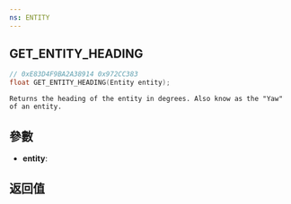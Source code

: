 ```yaml
---
ns: ENTITY
---
```

## GET_ENTITY_HEADING

```c
// 0xE83D4F9BA2A38914 0x972CC383
float GET_ENTITY_HEADING(Entity entity);
```

```
Returns the heading of the entity in degrees. Also know as the "Yaw" of an entity.  
```

## 參數
* **entity**: 

## 返回值
